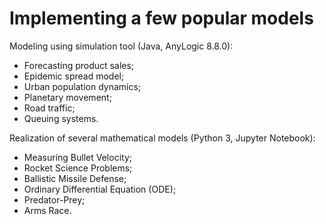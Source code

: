 # Implementing a few popular models
Modeling using simulation tool (Java, AnyLogic 8.8.0): 
- Forecasting product sales;
- Epidemic spread model;
- Urban population dynamics;
- Planetary movement;
- Road traffic;
- Queuing systems.

Realization of several mathematical models (Python 3, Jupyter Notebook):
- Measuring Bullet Velocity;
- Rocket Science Problems;
- Ballistic Missile Defense;
- Ordinary Differential Equation (ODE);
- Predator-Prey;
- Arms Race.

